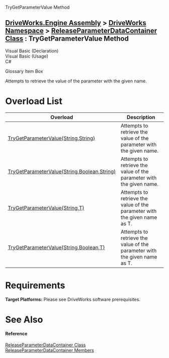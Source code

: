 TryGetParameterValue Method   
  
[DriveWorks.Engine Assembly](topic2156.md) > [DriveWorks Namespace](topic2159.md) > [ReleaseParameterDataContainer Class](topic5145.md) : TryGetParameterValue Method  
---  
  
Visual Basic (Declaration)    
Visual Basic (Usage)    
C# 

Glossary Item Box

Attempts to retrieve the value of the parameter with the given name. 

# Overload List

Overload| Description  
---|---  
[TryGetParameterValue(String,String)](topic5157.md)| Attempts to retrieve the value of the parameter with the given name.   
[TryGetParameterValue(String,Boolean,String)](topic5158.md)| Attempts to retrieve the value of the parameter with the given name.   
[TryGetParameterValue<T>(String,T)](topic5159.md)| Attempts to retrieve the value of the parameter with the given name as T.   
[TryGetParameterValue<T>(String,Boolean,T)](topic5160.md)| Attempts to retrieve the value of the parameter with the given name as T.   
  
# Requirements

**Target Platforms:** Please see DriveWorks software prerequisites.

# See Also

#### Reference

[ReleaseParameterDataContainer Class](topic5145.md)   
[ReleaseParameterDataContainer Members](topic5146.md)


